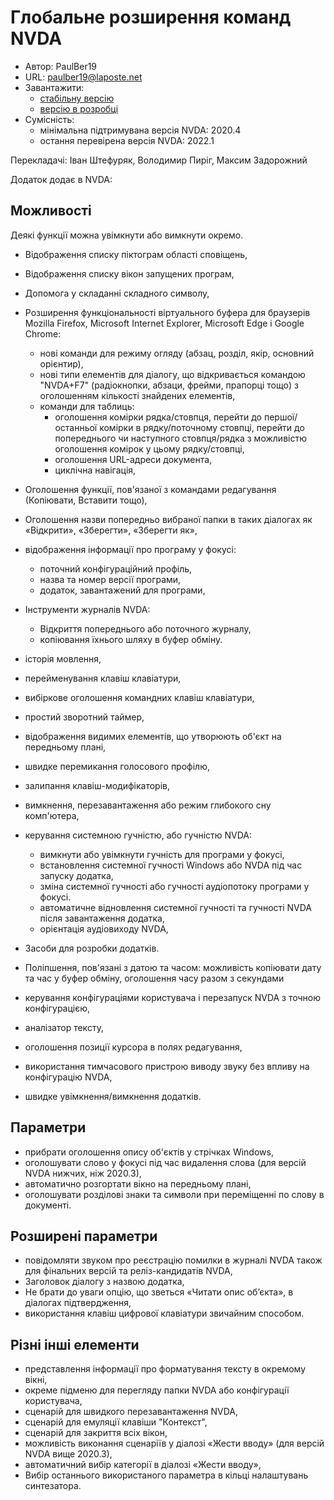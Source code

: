 # Глобальне розширення команд NVDA #

* Автор: PaulBer19
* URL: paulber19@laposte.net
* Завантажити:
	* [стабільну версію][1]
	* [версію в розробці][2]
* Сумісність:
	* мінімальна підтримувана версія NVDA: 2020.4
	* остання перевірена версія NVDA: 2022.1


Перекладачі: Іван Штефуряк, Володимир Пиріг, Максим Задорожний


Додаток додає в NVDA:
## Можливості ##

Деякі функції можна увімкнути або вимкнути окремо.

* Відображення списку піктограм області сповіщень,
* Відображення списку вікон запущених програм,
* Допомога у складанні складного символу,
* Розширення функціональності віртуального буфера для браузерів Mozilla Firefox, Microsoft Internet Explorer, Microsoft Edge і Google Chrome:

	* нові команди для режиму огляду (абзац, розділ, якір, основний орієнтир),
	* нові типи елементів для діалогу, що відкривається командою "NVDA+F7" (радіокнопки, абзаци, фрейми, прапорці тощо) з оголошенням кількості знайдених елементів,
	* команди для таблиць:
		* оголошення комірки рядка/стовпця, перейти до першої/останньої комірки в рядку/поточному стовпці, перейти до попереднього чи наступного стовпця/рядка з можливістю оголошення комірок у цьому рядку/стовпці,
		* оголошення URL-адреси документа,
		* циклічна навігація,
* Оголошення функції, пов'язаної з командами редагування (Копіювати, Вставити тощо),
* Оголошення назви попередньо вибраної папки в таких діалогах як «Відкрити», «Зберегти», «Зберегти як»,
* відображення інформації про програму у фокусі:

	* поточний конфігураційний профіль,
	* назва та номер версії програми,
	* додаток, завантажений для програми,


*	Інструменти журналів NVDA:
	* Відкриття попереднього або поточного журналу,
	* копіювання їхнього шляху в буфер обміну.


* історія мовлення,
* перейменування клавіш клавіатури,
* вибіркове оголошення командних клавіш клавіатури,
* простий зворотний таймер,
* відображення видимих елементів, що утворюють об'єкт на передньому плані,
* швидке перемикання голосового профілю,
* залипання клавіш-модифікаторів,
* вимкнення, перезавантаження або режим глибокого сну комп'ютера,
* керування системною гучністю, або гучністю NVDA:

	* вимкнути або увімкнути гучність для програми у фокусі,
	* встановлення системної гучності Windows або NVDA під час запуску додатка,
	* зміна системної гучності або гучності аудіопотоку програми у фокусі.
	* автоматичне відновлення системної гучності та гучності NVDA після завантаження додатка,
	* орієнтація аудіовиходу NVDA,


* Засоби для розробки додатків.
* Поліпшення, пов'язані з датою та часом: можливість копіювати дату та час у буфер обміну, оголошення часу разом з секундами
* керування конфігураціями користувача і перезапуск NVDA з точною конфігурацією,
* аналізатор тексту,
* оголошення позиції курсора в полях редагування,
* використання тимчасового пристрою виводу звуку без впливу на конфігурацію NVDA,
* швидке увімкнення/вимкнення додатків.


## Параметри ##

* прибрати оголошення опису об'єктів у стрічках Windows,
* оголошувати слово у фокусі під час видалення слова (для версій NVDA нижчих, ніж 2020.3),
* автоматично розгортати вікно на передньому плані,
* оголошувати розділові знаки та символи при переміщенні по слову в документі.


## Розширені параметри ##

* повідомляти звуком про реєстрацію помилки в журналі NVDA також для фінальних версій та реліз-кандидатів NVDA,
* Заголовок діалогу з назвою додатка,
* Не брати до уваги опцію, що зветься «Читати опис об’єкта», в діалогах підтвердження,
* використання клавіш цифрової клавіатури звичайним способом.


## Різні інші елементи ##

* представлення інформації про форматування тексту в окремому вікні,
* окреме підменю для перегляду папки NVDA або конфігурації користувача,
* сценарій для швидкого перезавантаження NVDA,
* сценарій для емуляції клавіши \"Контекст\",
* сценарій для закриття всіх вікон,
* можливість виконання сценаріїв у діалозі «Жести вводу» (для версій NVDA вище 2020.3),
* автоматичний вибір категорії в діалозі «Жести вводу»,
* Вибір останнього використаного параметра в кільці налаштувань синтезатора.


[1]: https://github.com/paulber007/AllMyNVDAAddons/raw/master/NVDAExtensionGlobalPlugin/NVDAExtensionGlobalPlugin-11.2.nvda-addon
[2]: https://github.com/paulber007/AllMyNVDAAddons/tree/master/NVDAExtensionGlobalPlugin/dev
